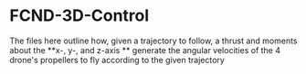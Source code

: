 # FCND-3D-Control

The files here outline how, given a trajectory to follow, a thrust and moments about the **x-, y-, and z-axis **
generate the angular velocities of the 4 drone's propellers to fly according to the given trajectory
